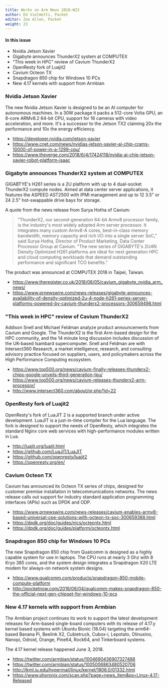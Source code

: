 ```yaml
---
title: Works on Arm News 2018-W23
author: Ed Vielmetti, Packet
editor: Zoe Allen, Packet
weight: 23
---
```


#### In this issue

* Nvidia Jetson Xavier
* Gigabyte announces ThunderX2 system at COMPUTEX
* "This week in HPC" review of Cavium ThunderX2
* OpenResty fork of Luajit2
* Cavium Octeon TX
* Snapdragon 850 chip for Windows 10 PCs
* New 4.17 kernels with support from Armbian

### Nvidia Jetson Xavier

The new Nvidia Jetson Xavier is designed to be an
AI computer for autonomous machines. In a 30W
package it packs a 512-core Volta GPU, an 8-core
ARMv8.2 64-bit CPU, support for 16 cameras with
video acceleration, and more. It's a successor
to the Jetson TX2 claiming 20x the performance
and 10x the energy efficiency.

* https://developer.nvidia.com/jetson-xavier
* https://www.cnet.com/news/nvidias-jetson-xavier-ai-chip-crams-10000-of-power-in-a-1299-cpu/
* https://www.theverge.com/2018/6/4/17424118/nvidia-ai-chip-jetson-xavier-robot-platform-isaac

### Gigabyte announces ThunderX2 system at COMPUTEX

GIGABTYE's H261 series is a 2U platform with up to 4 dual-socket
ThunderX2 compute nodes. Aimed at data center server applications,
it features the ASPEED AST2500 with IPMI management and up to 12 3.5"
or 24 2.5" hot-swappable drive bays for storage. 

A quote from the news release from Surya Hotha of Cavium:

> "ThunderX2, our second-generation 64-bit Armv8 processor family,
is the industry's most widely adopted Arm server processor. It
integrates many custom Armv8-A cores, best-in-class memory bandwidth,
memory capacity and rich I/O into a single server SoC," said Surya
Hotha, Director of Product Marketing, Data Center Processor Group
at Cavium. "The new series of GIGABYTE's 2U4N Density Optimized
H261 platforms are ideal for next generation HPC and cloud computing
workloads that demand outstanding performance and significant TCO
benefits."

The product was announced at COMPUTEX 2018 in Taipei, Taiwan.

* https://www.theregister.co.uk/2018/06/05/cavium_gigabyte_nvidia_arm_news/
* https://www.prnewswire.com/news-releases/gigabyte-announces-availability-of-density-optimized-2u-4-node-h261-series-server-platforms-powered-by-cavium-thunderx2-processors-300659498.html

### "This week in HPC" review of Cavium ThunderX2

Addison Snell and Michael Feldman analyze product announcements from Cavium and Google. 
The ThunderX2 is the first Arm-based design for the HPC community, and the 14 minute
long discussion includes discussion of the UK-based Isambard supercomputer. Snell and
Feldman are with Intersect360 Research, a market intelligence, research, and 
consulting advisory practice focused on suppliers, users, and policymakers across 
the High Performance Computing ecosystem.

* https://www.top500.org/news/cavium-finally-releases-thunderx2-chips-google-unveils-third-generation-tpu/
* https://www.top500.org/news/cavium-releases-thunderx2-arm-processor/
* http://www.intersect360.com/about/pr.php?id=22

### OpenResty fork of Luajit2

OpenResty's fork of LuaJIT 2 is a supported branch under active
development. LuaJIT is a just-in-time compiler for the Lua language.
The fork is designed to support the needs of OpenResty, which integrates
the standard Nginx core web services with high-performance modules
written in Lua.

* http://luajit.org/luajit.html
* https://github.com/LuaJIT/LuaJIT
* https://github.com/openresty/luajit2
* https://openresty.org/en/

### Cavium Octeon TX

Cavium has announced its Octeon TX series of chips, designed
for customer premise installation in telecommunications networks.
The news release calls out support for industry standard application
programming interfaces (APIs) such as DPDK and ODP.

* https://www.prnewswire.com/news-releases/cavium-enables-armv8-based-universal-cpe-solutions-with-octeon-tx-soc-300659388.html
* https://dpdk.org/doc/guides/nics/octeontx.html
* https://dpdk.org/doc/guides/platform/octeontx.html

### Snapdragon 850 chip for Windows 10 PCs

The new Snapdragon 850 chip from Qualcomm is designed as a
highly capable system for use in laptops. The CPU runs at
nearly 3 Ghz with 8 Kryo 385 cores, and the system design
integrates a Snapdragon X20 LTE modem for always-on network
system designs.

* https://www.qualcomm.com/products/snapdragon-850-mobile-compute-platform
* http://pocketnow.com/2018/06/04/qualcomm-makes-snapdragon-850-the-official-next-gen-chipset-for-windows-10-pcs

### New 4.17 kernels with support from Armbian

The Armbian project continues its work to support the latest development
releases for Arm-based single-board computers with its release of 4.17.y kernel
based systems with Ubuntu Bionic (18.04) targeting the arm64-based 
Banana Pi, Beelink X2, Cubietruck, Cubox-i, Lepotato, Olinuxino, 
Nanopi, Odroid, Orange, Pine64, Rock64, and Tinkerboard systems. 

The 4.17 kernel release happened June 3, 2018.

* https://twitter.com/armbian/status/1004690436907327488
* https://twitter.com/armbian/status/1005006863480520706
* http://lkml.iu.edu/hypermail/linux/kernel/1806.0/01332.html
* https://www.phoronix.com/scan.php?page=news_item&px=Linux-4.17-Released
